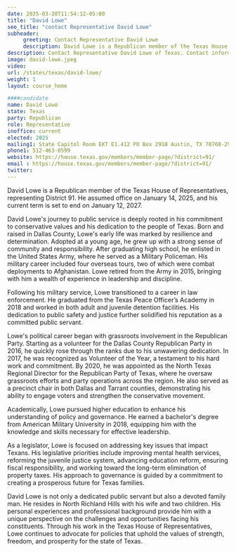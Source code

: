 ```yaml
---
date: 2025-03-28T11:54:12-05:00
title: "David Lowe"
seo_title: "contact Representative David Lowe"
subheader:
     greeting: Contact Representative David Lowe
     description: David Lowe is a Republican member of the Texas House of Representatives, representing District 91. He assumed office on January 14, 2025, and his current term is set to end on January 12, 2027.
description: Contact Representative David Lowe of Texas. Contact information for David Lowe includes email address, phone number, and mailing address.
image: david-lowe.jpeg
video:
url: /states/texas/david-lowe/
weight: 1
layout: course_home

####candidate
name: David Lowe
state: Texas
party: Republican
role: Representative
inoffice: current
elected: 2025
mailing1: State Capitol Room EXT E1.412 PO Box 2910 Austin, TX 78768-2910
phone1: 512-463-0599
website: https://house.texas.gov/members/member-page/?district=91/
email : https://house.texas.gov/members/member-page/?district=91/
twitter: 
---
```

David Lowe is a Republican member of the Texas House of Representatives, representing District 91. He assumed office on January 14, 2025, and his current term is set to end on January 12, 2027.

David Lowe's journey to public service is deeply rooted in his commitment to conservative values and his dedication to the people of Texas. Born and raised in Dallas County, Lowe's early life was marked by resilience and determination. Adopted at a young age, he grew up with a strong sense of community and responsibility. After graduating high school, he enlisted in the United States Army, where he served as a Military Policeman. His military career included four overseas tours, two of which were combat deployments to Afghanistan. Lowe retired from the Army in 2015, bringing with him a wealth of experience in leadership and discipline.

Following his military service, Lowe transitioned to a career in law enforcement. He graduated from the Texas Peace Officer’s Academy in 2018 and worked in both adult and juvenile detention facilities. His dedication to public safety and justice further solidified his reputation as a committed public servant.

Lowe's political career began with grassroots involvement in the Republican Party. Starting as a volunteer for the Dallas County Republican Party in 2016, he quickly rose through the ranks due to his unwavering dedication. In 2017, he was recognized as Volunteer of the Year, a testament to his hard work and commitment. By 2020, he was appointed as the North Texas Regional Director for the Republican Party of Texas, where he oversaw grassroots efforts and party operations across the region. He also served as a precinct chair in both Dallas and Tarrant counties, demonstrating his ability to engage voters and strengthen the conservative movement.

Academically, Lowe pursued higher education to enhance his understanding of policy and governance. He earned a bachelor's degree from American Military University in 2018, equipping him with the knowledge and skills necessary for effective leadership.

As a legislator, Lowe is focused on addressing key issues that impact Texans. His legislative priorities include improving mental health services, reforming the juvenile justice system, advancing education reform, ensuring fiscal responsibility, and working toward the long-term elimination of property taxes. His approach to governance is guided by a commitment to creating a prosperous future for Texas families.

David Lowe is not only a dedicated public servant but also a devoted family man. He resides in North Richland Hills with his wife and two children. His personal experiences and professional background provide him with a unique perspective on the challenges and opportunities facing his constituents. Through his work in the Texas House of Representatives, Lowe continues to advocate for policies that uphold the values of strength, freedom, and prosperity for the state of Texas.
